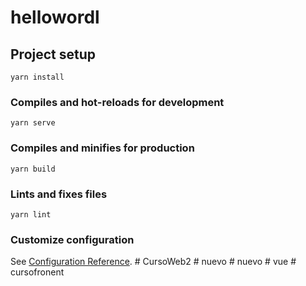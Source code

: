 # hellowordl

## Project setup
```
yarn install
```

### Compiles and hot-reloads for development
```
yarn serve
```

### Compiles and minifies for production
```
yarn build
```

### Lints and fixes files
```
yarn lint
```

### Customize configuration
See [Configuration Reference](https://cli.vuejs.org/config/).
#   C u r s o W e b 2  
 #   n u e v o  
 #   n u e v o  
 #   v u e  
 #   c u r s o f r o n e n t  
 